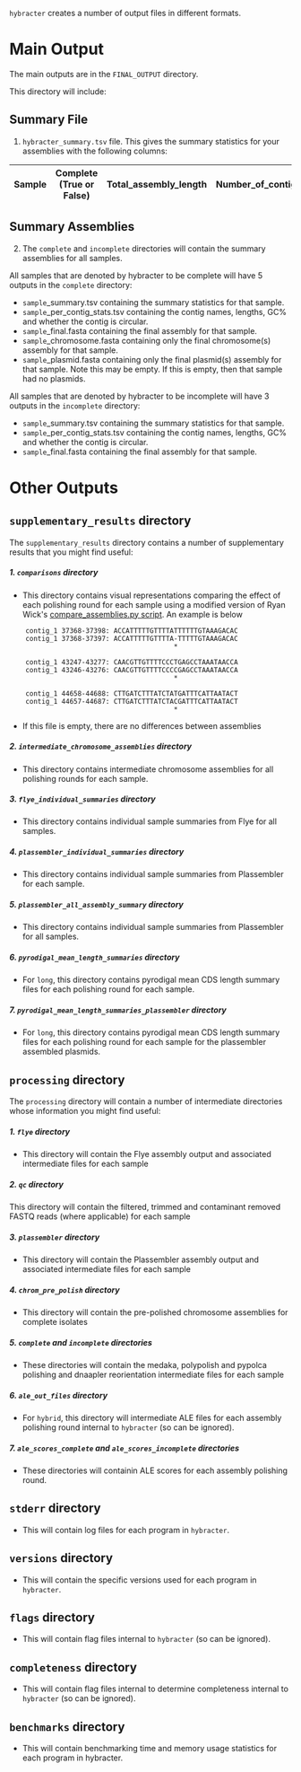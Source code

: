 `hybracter` creates a number of output files in different formats.

# Main Output

The main outputs are in the `FINAL_OUTPUT` directory.

This directory will include:

## Summary File

1. `hybracter_summary.tsv` file. This gives the summary statistics for your assemblies with the following columns:

|Sample |Complete (True or False) | Total_assembly_length |	Number_of_contigs |	Most_accurate_polishing_round |	Longest_contig_length | Longest_contig_coverage|	Number_circular_plasmids |
|--------|-----------------------|-------------------------|-------------------|--------|--|--|--|


## Summary Assemblies

2. The `complete` and `incomplete` directories will contain the summary assemblies for all samples.

All samples that are denoted by hybracter to be complete will have 5 outputs in the `complete` directory:

   * `sample`_summary.tsv containing the summary statistics for that sample.
   * `sample`_per_contig_stats.tsv containing the contig names, lengths, GC% and whether the contig is circular.
   * `sample`_final.fasta containing the final assembly for that sample.
   * `sample`_chromosome.fasta containing only the final chromosome(s) assembly for that sample.
   * `sample`_plasmid.fasta containing only the final plasmid(s) assembly for that sample. Note this may be empty. If this is empty, then that sample had no plasmids. 

All samples that are denoted by hybracter to be incomplete will have 3 outputs in the `incomplete` directory:

   * `sample`_summary.tsv containing the summary statistics for that sample.
   * `sample`_per_contig_stats.tsv containing the contig names, lengths, GC% and whether the contig is circular.
   * `sample`_final.fasta containing the final assembly for that sample.

# Other Outputs

## `supplementary_results` directory

The `supplementary_results` directory contains a number of supplementary results that you might find useful:

##### 1. `comparisons` directory

* This directory contains visual representations comparing the effect of each polishing round for each sample using a modified version of Ryan Wick's [compare_assemblies.py script](https://github.com/rrwick/Perfect-bacterial-genome-tutorial/blob/main/scripts/compare_assemblies.py). An example is below 

```
    contig_1 37368-37398: ACCATTTTTGTTTTATTTTTTGTAAAGACAC
    contig_1 37368-37397: ACCATTTTTGTTTTA-TTTTTGTAAAGACAC
                                         *              

    contig_1 43247-43277: CAACGTTGTTTTCCCTGAGCCTAAATAACCA
    contig_1 43246-43276: CAACGTTGTTTTCCCCGAGCCTAAATAACCA
                                         *              

    contig_1 44658-44688: CTTGATCTTTATCTATGATTTCATTAATACT
    contig_1 44657-44687: CTTGATCTTTATCTACGATTTCATTAATACT
                                         *              
```

* If this file is empty, there are no differences between assemblies

##### 2. `intermediate_chromosome_assemblies` directory

* This directory contains intermediate chromosome assemblies for all polishing rounds for each sample.

##### 3. `flye_individual_summaries` directory

* This directory contains individual sample summaries from Flye for all samples.

##### 4. `plassembler_individual_summaries` directory

* This directory contains individual sample summaries from Plassembler for each sample.

##### 5. `plassembler_all_assembly_summary` directory

* This directory contains individual sample summaries from Plassembler for all samples.

##### 6. `pyrodigal_mean_length_summaries` directory

*  For `long`, this directory contains pyrodigal mean CDS length summary files for each polishing round for each sample.

##### 7. `pyrodigal_mean_length_summaries_plassembler` directory

*  For `long`, this directory contains pyrodigal mean CDS length summary files for each polishing round for each sample for the plassembler assembled plasmids.

## `processing` directory

The `processing` directory will contain a number of intermediate directories whose information you might find useful:

##### 1. `flye` directory

* This directory will contain the Flye assembly output and associated intermediate files for each sample

##### 2. `qc` directory

 This directory will contain the filtered, trimmed and contaminant removed FASTQ reads (where applicable) for each sample

##### 3. `plassembler` directory

* This directory will contain the Plassembler assembly output and associated intermediate files for each sample

##### 4. `chrom_pre_polish` directory

  * This directory will contain the pre-polished chromosome assemblies for complete isolates

##### 5. `complete` and `incomplete` directories

  * These directories will contain the medaka, polypolish and pypolca polishing and dnaapler reorientation intermediate files for each sample

##### 6. `ale_out_files` directory

  * For `hybrid`, this directory will intermediate ALE files for each assembly polishing round internal to `hybracter` (so can be ignored).

##### 7. `ale_scores_complete` and `ale_scores_incomplete`  directories

  *  These directories will containin ALE scores for each assembly polishing round.

## `stderr` directory

* This will contain log files for each program in `hybracter`.

## `versions` directory

* This will contain the specific versions used for each program in `hybracter`.

## `flags` directory

* This will contain flag files internal to `hybracter` (so can be ignored).

## `completeness` directory

* This will contain flag files internal to determine completeness internal to `hybracter` (so can be ignored).

## `benchmarks` directory

* This will contain benchmarking time and memory usage statistics for each program in hybracter.

